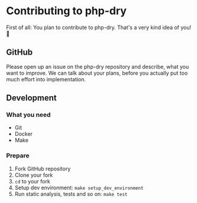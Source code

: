 # Contributing to php-dry

First of all: You plan to contribute to php-dry. That's a very kind idea of you! 🥳

## GitHub

Please open up an issue on the php-dry repository and describe, what you want to improve. We can talk about your plans,
before you actually put too much effort into implementation.

## Development

### What you need

- Git
- Docker
- Make

### Prepare

1. Fork GitHub repository
2. Clone your fork
3. `cd` to your fork
4. Setup dev environment: `make setup_dev_environment`
7. Run static analysis, tests and so on: `make test`
